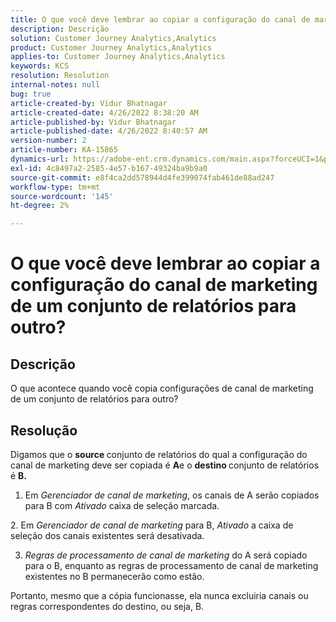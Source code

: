 ```yaml
---
title: O que você deve lembrar ao copiar a configuração do canal de marketing de um conjunto de relatórios para outro?
description: Descrição
solution: Customer Journey Analytics,Analytics
product: Customer Journey Analytics,Analytics
applies-to: Customer Journey Analytics,Analytics
keywords: KCS
resolution: Resolution
internal-notes: null
bug: true
article-created-by: Vidur Bhatnagar
article-created-date: 4/26/2022 8:38:20 AM
article-published-by: Vidur Bhatnagar
article-published-date: 4/26/2022 8:40:57 AM
version-number: 2
article-number: KA-15865
dynamics-url: https://adobe-ent.crm.dynamics.com/main.aspx?forceUCI=1&pagetype=entityrecord&etn=knowledgearticle&id=7b416a33-3cc5-ec11-a7b6-0022480a1004
exl-id: 4c8497a2-2585-4e57-b167-49324ba9b9a0
source-git-commit: e8f4ca2dd578944d4fe399074fab461de88ad247
workflow-type: tm+mt
source-wordcount: '145'
ht-degree: 2%

---
```


# O que você deve lembrar ao copiar a configuração do canal de marketing de um conjunto de relatórios para outro?

## Descrição


O que acontece quando você copia configurações de canal de marketing de um conjunto de relatórios para outro?


## Resolução


Digamos que o <b>source </b>conjunto de relatórios do qual a configuração do canal de marketing deve ser copiada é <b>A</b>e o <b>destino </b>conjunto de relatórios é <b>B.</b>

1. Em *Gerenciador de canal de marketing*, os canais de A serão copiados para B com *Ativado* caixa de seleção marcada.

2. Em *Gerenciador de canal de marketing* para B, *Ativado* a caixa de seleção dos canais existentes será desativada.

3. *Regras de processamento de canal de marketing* do A será copiado para o B, enquanto as regras de processamento de canal de marketing existentes no B permanecerão como estão.

Portanto, mesmo que a cópia funcionasse, ela nunca excluiria canais ou regras correspondentes do destino, ou seja, B.
